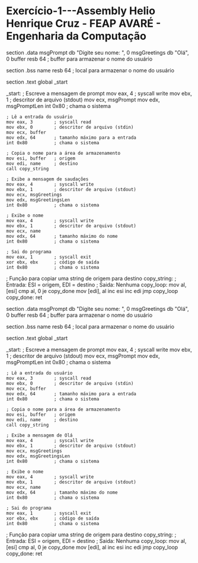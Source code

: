 # Exercício-1---Assembly Helio Henrique Cruz - FEAP AVARÉ -  Engenharia da Computação
section .data
    msgPrompt db "Digite seu nome: ", 0
    msgGreetings db "Olá", 0
    buffer resb 64 ; buffer para armazenar o nome do usuário

section .bss
    name resb 64 ; local para armazenar o nome do usuário

section .text
    global _start

_start:
    ; Escreve a mensagem de prompt
    mov eax, 4        ; syscall write
    mov ebx, 1        ; descritor de arquivo (stdout)
    mov ecx, msgPrompt
    mov edx, msgPromptLen
    int 0x80          ; chama o sistema

    ; Lê a entrada do usuário
    mov eax, 3        ; syscall read
    mov ebx, 0        ; descritor de arquivo (stdin)
    mov ecx, buffer
    mov edx, 64       ; tamanho máximo para a entrada
    int 0x80          ; chama o sistema

    ; Copia o nome para a área de armazenamento
    mov esi, buffer   ; origem
    mov edi, name     ; destino
    call copy_string

    ; Exibe a mensagem de saudações
    mov eax, 4        ; syscall write
    mov ebx, 1        ; descritor de arquivo (stdout)
    mov ecx, msgGreetings
    mov edx, msgGreetingsLen
    int 0x80          ; chama o sistema

    ; Exibe o nome
    mov eax, 4        ; syscall write
    mov ebx, 1        ; descritor de arquivo (stdout)
    mov ecx, name
    mov edx, 64       ; tamanho máximo do nome
    int 0x80          ; chama o sistema

    ; Sai do programa
    mov eax, 1        ; syscall exit
    xor ebx, ebx      ; código de saída
    int 0x80          ; chama o sistema

; Função para copiar uma string de origem para destino
copy_string:
    ; Entrada: ESI = origem, EDI = destino
    ; Saida: Nenhuma
    copy_loop:
        mov al, [esi]
        cmp al, 0
        je copy_done
        mov [edi], al
        inc esi
        inc edi
        jmp copy_loop
    copy_done:
        ret

section .data
    msgPrompt db "Digite seu nome: ", 0
    msgGreetings db "Olá", 0
    buffer resb 64 ; buffer para armazenar o nome do usuário

section .bss
    name resb 64 ; local para armazenar o nome do usuário

section .text
    global _start

_start:
    ; Escreve a mensagem de prompt
    mov eax, 4        ; syscall write
    mov ebx, 1        ; descritor de arquivo (stdout)
    mov ecx, msgPrompt
    mov edx, msgPromptLen
    int 0x80          ; chama o sistema

    ; Lê a entrada do usuário
    mov eax, 3        ; syscall read
    mov ebx, 0        ; descritor de arquivo (stdin)
    mov ecx, buffer
    mov edx, 64       ; tamanho máximo para a entrada
    int 0x80          ; chama o sistema

    ; Copia o nome para a área de armazenamento
    mov esi, buffer   ; origem
    mov edi, name     ; destino
    call copy_string

    ; Exibe a mensagem de Olá
    mov eax, 4        ; syscall write
    mov ebx, 1        ; descritor de arquivo (stdout)
    mov ecx, msgGreetings
    mov edx, msgGreetingsLen
    int 0x80          ; chama o sistema

    ; Exibe o nome
    mov eax, 4        ; syscall write
    mov ebx, 1        ; descritor de arquivo (stdout)
    mov ecx, name
    mov edx, 64       ; tamanho máximo do nome
    int 0x80          ; chama o sistema

    ; Sai do programa
    mov eax, 1        ; syscall exit
    xor ebx, ebx      ; código de saída
    int 0x80          ; chama o sistema

; Função para copiar uma string de origem para destino
copy_string:
    ; Entrada: ESI = origem, EDI = destino
    ; Saida: Nenhuma
    copy_loop:
        mov al, [esi]
        cmp al, 0
        je copy_done
        mov [edi], al
        inc esi
        inc edi
        jmp copy_loop
    copy_done:
        ret
